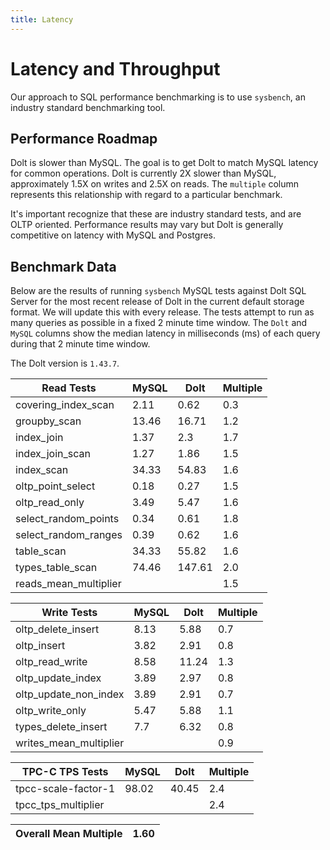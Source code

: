 ```yaml
---
title: Latency
---
```


# Latency and Throughput

Our approach to SQL performance benchmarking is to use `sysbench`, an
industry standard benchmarking tool.

## Performance Roadmap

Dolt is slower than MySQL. The goal is to get Dolt to match 
MySQL latency for common operations. Dolt is currently 2X slower 
than MySQL, approximately 1.5X on writes and 2.5X on reads. The 
`multiple` column represents this relationship with regard to a 
particular benchmark.

It's important recognize that these are industry standard tests, and
are OLTP oriented. Performance results may vary but Dolt is 
generally competitive on latency with MySQL and Postgres.

## Benchmark Data

Below are the results of running `sysbench` MySQL tests against Dolt
SQL Server for the most recent release of Dolt in the current default 
storage format. We will update this with every release. The tests 
attempt to run as many queries as possible in a fixed 2 minute time 
window. The `Dolt` and `MySQL` columns show the median latency in 
milliseconds (ms) of each query during that 2 minute time window.

The Dolt version is `1.43.7`.

<!-- START___DOLT___LATENCY_RESULTS_TABLE -->
|       Read Tests        | MySQL |  Dolt  | Multiple |
|-------------------------|-------|--------|----------|
| covering\_index\_scan   |  2.11 |   0.62 |      0.3 |
| groupby\_scan           | 13.46 |  16.71 |      1.2 |
| index\_join             |  1.37 |    2.3 |      1.7 |
| index\_join\_scan       |  1.27 |   1.86 |      1.5 |
| index\_scan             | 34.33 |  54.83 |      1.6 |
| oltp\_point\_select     |  0.18 |   0.27 |      1.5 |
| oltp\_read\_only        |  3.49 |   5.47 |      1.6 |
| select\_random\_points  |  0.34 |   0.61 |      1.8 |
| select\_random\_ranges  |  0.39 |   0.62 |      1.6 |
| table\_scan             | 34.33 |  55.82 |      1.6 |
| types\_table\_scan      | 74.46 | 147.61 |      2.0 |
| reads\_mean\_multiplier |       |        |      1.5 |

|       Write Tests        | MySQL | Dolt  | Multiple |
|--------------------------|-------|-------|----------|
| oltp\_delete\_insert     |  8.13 |  5.88 |      0.7 |
| oltp\_insert             |  3.82 |  2.91 |      0.8 |
| oltp\_read\_write        |  8.58 | 11.24 |      1.3 |
| oltp\_update\_index      |  3.89 |  2.97 |      0.8 |
| oltp\_update\_non\_index |  3.89 |  2.91 |      0.7 |
| oltp\_write\_only        |  5.47 |  5.88 |      1.1 |
| types\_delete\_insert    |   7.7 |  6.32 |      0.8 |
| writes\_mean\_multiplier |       |       |      0.9 |

|    TPC-C TPS Tests    | MySQL | Dolt  | Multiple |
|-----------------------|-------|-------|----------|
| tpcc-scale-factor-1   | 98.02 | 40.45 |      2.4 |
| tpcc\_tps\_multiplier |       |       |      2.4 |

| Overall Mean Multiple | 1.60 |
|-----------------------|------|
<!-- END___DOLT___LATENCY_RESULTS_TABLE -->
<br/>